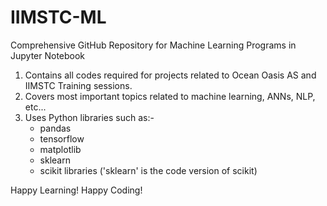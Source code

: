 # IIMSTC-ML

Comprehensive GitHub Repository for Machine Learning Programs in Jupyter Notebook

1. Contains all codes required for projects related to Ocean Oasis AS and IIMSTC Training sessions.
2. Covers most important topics related to machine learning, ANNs, NLP, etc...
3. Uses Python libraries such as:-
    - pandas
    - tensorflow
    - matplotlib
    - sklearn
    - scikit libraries ('sklearn' is the code version of scikit)

Happy Learning! Happy Coding!
